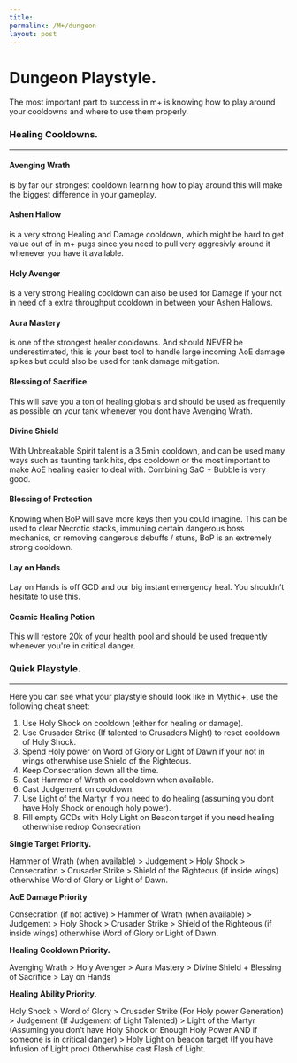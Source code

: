 ```yaml
---
title:
permalink: /M+/dungeon
layout: post
---
```



# Dungeon Playstyle.

The most important part to success in m+ is knowing how to play around your cooldowns and where to use them properly.

### **Healing Cooldowns.**
---
#### **Avenging Wrath**
is by far our strongest cooldown learning how to play around this will make the biggest difference in your gameplay.

#### **Ashen Hallow**
is a very strong Healing and Damage cooldown, which might be hard to get value out of in m+ pugs since you need to pull very aggresivly around it whenever you have it available.

#### **Holy Avenger**
is a very strong Healing cooldown can also be used for Damage if your not in need of a extra throughput cooldown in between your Ashen Hallows.

#### **Aura Mastery**
is one of the strongest healer cooldowns. And should NEVER be underestimated, this is your best tool to handle large incoming AoE damage spikes but could also be used for tank damage mitigation.

#### **Blessing of Sacrifice**
This will save you a ton of healing globals and should be used as frequently as possible on your tank whenever you dont have Avenging Wrath.

#### **Divine Shield**
With Unbreakable Spirit talent is a 3.5min cooldown, and can be used many ways such as taunting tank hits, dps cooldown or the most important to make AoE healing easier to deal with. Combining SaC + Bubble is very good.

#### **Blessing of Protection**
Knowing when BoP will save more keys then you could imagine. This can be used to clear Necrotic stacks, immuning certain dangerous boss mechanics, or removing dangerous debuffs / stuns, BoP is an extremely strong cooldown.

#### **Lay on Hands**
Lay on Hands is off GCD and our big instant emergency heal. You shouldn’t hesitate to use this.

#### **Cosmic Healing Potion**
This will restore 20k of your health pool and should be used frequently whenever you're in critical danger.




### **Quick Playstyle.**
---
Here you can see what your playstyle should look like in Mythic+, use the following cheat sheet:

1. Use Holy Shock on cooldown (either for healing or damage).
2. Use Crusader Strike (If talented to Crusaders Might) to reset cooldown of Holy Shock.
3. Spend Holy power on Word of Glory or Light of Dawn if your not in wings otherwhise use Shield of the Righteous.
4. Keep Consecration down all the time.
5. Cast Hammer of Wrath on cooldown when available.
6. Cast Judgement on cooldown.
7. Use Light of the Martyr if you need to do healing (assuming you dont have Holy Shock or enough holy power).
8. Fill empty GCDs with Holy Light on Beacon target if you need healing otherwhise redrop Consecration


**Single Target Priority.**

Hammer of Wrath (when available) > Judgement > Holy Shock > Consecration > Crusader Strike >  Shield of the Righteous (if inside wings) otherwhise Word of Glory or Light of Dawn.

**AoE Damage Priority**

Consecration (if not active) > Hammer of Wrath (when available) > Judgement > Holy Shock > Crusader Strike > Shield of the Righteous (if inside wings) otherwhise Word of Glory or Light of Dawn.

**Healing Cooldown Priority.**

Avenging Wrath > Holy Avenger > Aura Mastery > Divine Shield + Blessing of Sacrifice > Lay on Hands

**Healing Ability Priority.**

Holy Shock > Word of Glory > Crusader Strike (For Holy power Generation) > Judgement (If Judgement of Light Talented) > Light of the Martyr (Assuming you don’t have Holy Shock or Enough Holy Power AND if someone is in critical danger) > Holy Light on beacon target (If you have Infusion of Light proc) Otherwhise cast Flash of Light.
